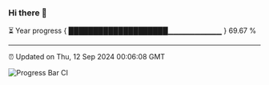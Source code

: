 ### Hi there 👋

⏳ Year progress { ████████████████████▁▁▁▁▁▁▁▁▁▁ } 69.67 %

---

⏰ Updated on Thu, 12 Sep 2024 00:06:08 GMT

![Progress Bar CI](https://github.com/liununu/liununu/workflows/Progress%20Bar%20CI/badge.svg)
